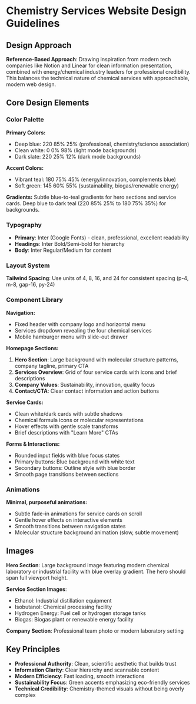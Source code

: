 # Chemistry Services Website Design Guidelines

## Design Approach
**Reference-Based Approach**: Drawing inspiration from modern tech companies like Notion and Linear for clean information presentation, combined with energy/chemical industry leaders for professional credibility. This balances the technical nature of chemical services with approachable, modern web design.

## Core Design Elements

### Color Palette
**Primary Colors:**
- Deep blue: 220 85% 25% (professional, chemistry/science association)
- Clean white: 0 0% 98% (light mode backgrounds)
- Dark slate: 220 25% 12% (dark mode backgrounds)

**Accent Colors:**
- Vibrant teal: 180 75% 45% (energy/innovation, complements blue)
- Soft green: 145 60% 55% (sustainability, biogas/renewable energy)

**Gradients:** Subtle blue-to-teal gradients for hero sections and service cards. Deep blue to dark teal (220 85% 25% to 180 75% 35%) for backgrounds.

### Typography
- **Primary**: Inter (Google Fonts) - clean, professional, excellent readability
- **Headings**: Inter Bold/Semi-bold for hierarchy
- **Body**: Inter Regular/Medium for content

### Layout System
**Tailwind Spacing**: Use units of 4, 8, 16, and 24 for consistent spacing (p-4, m-8, gap-16, py-24)

### Component Library

**Navigation:**
- Fixed header with company logo and horizontal menu
- Services dropdown revealing the four chemical services
- Mobile hamburger menu with slide-out drawer

**Homepage Sections:**
1. **Hero Section**: Large background with molecular structure patterns, company tagline, primary CTA
2. **Services Overview**: Grid of four service cards with icons and brief descriptions
3. **Company Values**: Sustainability, innovation, quality focus
4. **Contact/CTA**: Clear contact information and action buttons

**Service Cards:**
- Clean white/dark cards with subtle shadows
- Chemical formula icons or molecular representations
- Hover effects with gentle scale transforms
- Brief descriptions with "Learn More" CTAs

**Forms & Interactions:**
- Rounded input fields with blue focus states
- Primary buttons: Blue background with white text
- Secondary buttons: Outline style with blue border
- Smooth page transitions between sections

### Animations
**Minimal, purposeful animations:**
- Subtle fade-in animations for service cards on scroll
- Gentle hover effects on interactive elements
- Smooth transitions between navigation states
- Molecular structure background animation (slow, subtle movement)

## Images
**Hero Section**: Large background image featuring modern chemical laboratory or industrial facility with blue overlay gradient. The hero should span full viewport height.

**Service Section Images**: 
- Ethanol: Industrial distillation equipment
- Isobutanol: Chemical processing facility
- Hydrogen Energy: Fuel cell or hydrogen storage tanks
- Biogas: Biogas plant or renewable energy facility

**Company Section**: Professional team photo or modern laboratory setting

## Key Principles
- **Professional Authority**: Clean, scientific aesthetic that builds trust
- **Information Clarity**: Clear hierarchy and scannable content
- **Modern Efficiency**: Fast loading, smooth interactions
- **Sustainability Focus**: Green accents emphasizing eco-friendly services
- **Technical Credibility**: Chemistry-themed visuals without being overly complex
